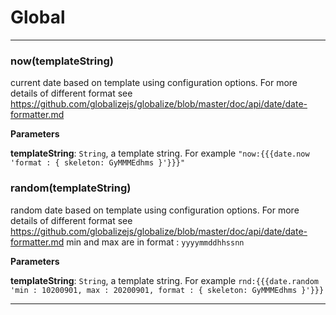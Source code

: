# Global





* * *

### now(templateString) 

current date based on template using configuration options. For more details of different format see https://github.com/globalizejs/globalize/blob/master/doc/api/date/date-formatter.md

**Parameters**

**templateString**: `String`, a template string. For example `"now:{{{date.now 'format : { skeleton: GyMMMEdhms }'}}}"`



### random(templateString) 

random date based on template using configuration options. For more details of different format see https://github.com/globalizejs/globalize/blob/master/doc/api/date/date-formatter.mdmin and max are in format : `yyyymmddhhssnn`

**Parameters**

**templateString**: `String`, a template string. For example `rnd:{{{date.random 'min : 10200901, max : 20200901, format : { skeleton: GyMMMEdhms }'}}}`




* * *










